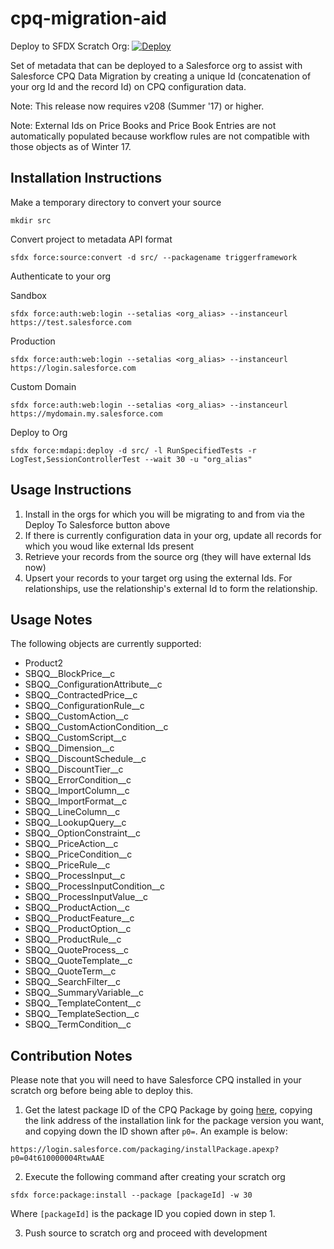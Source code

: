 # cpq-migration-aid

Deploy to SFDX Scratch Org:
[![Deploy](https://deploy-to-sfdx.com/dist/assets/images/DeployToSFDX.svg)](https://deploy-to-sfdx.com)

Set of metadata that can be deployed to a Salesforce org to assist with Salesforce CPQ Data Migration by creating a unique Id (concatenation of your org Id and the record Id) on CPQ configuration data.

Note: This release now requires v208 (Summer '17) or higher. 

Note: External Ids on Price Books and Price Book Entries are not automatically populated because workflow rules are not compatible with those objects as of Winter 17.

## Installation Instructions
Make a temporary directory to convert your source
```
mkdir src
```
Convert project to metadata API format
```
sfdx force:source:convert -d src/ --packagename triggerframework
```

Authenticate to your org

Sandbox
```
sfdx force:auth:web:login --setalias <org_alias> --instanceurl https://test.salesforce.com
```
Production
```
sfdx force:auth:web:login --setalias <org_alias> --instanceurl https://login.salesforce.com
```
Custom Domain
```
sfdx force:auth:web:login --setalias <org_alias> --instanceurl https://mydomain.my.salesforce.com
```

Deploy to Org
```
sfdx force:mdapi:deploy -d src/ -l RunSpecifiedTests -r LogTest,SessionControllerTest --wait 30 -u "org_alias"
```

## Usage Instructions
1. Install in the orgs for which you will be migrating to and from via the Deploy To Salesforce button above
2. If there is currently configuration data in your org, update all records for which you woud like external Ids present
3. Retrieve your records from the source org (they will have external Ids now)
4. Upsert your records to your target org using the external Ids. For relationships, use the relationship's external Id to form the relationship. 

## Usage Notes
The following objects are currently supported:
* Product2
* SBQQ__BlockPrice__c
* SBQQ__ConfigurationAttribute__c
* SBQQ__ContractedPrice__c
* SBQQ__ConfigurationRule__c
* SBQQ__CustomAction__c
* SBQQ__CustomActionCondition__c
* SBQQ__CustomScript__c
* SBQQ__Dimension__c
* SBQQ__DiscountSchedule__c
* SBQQ__DiscountTier__c
* SBQQ__ErrorCondition__c
* SBQQ__ImportColumn__c
* SBQQ__ImportFormat__c
* SBQQ__LineColumn__c
* SBQQ__LookupQuery__c
* SBQQ__OptionConstraint__c
* SBQQ__PriceAction__c
* SBQQ__PriceCondition__c
* SBQQ__PriceRule__c
* SBQQ__ProcessInput__c
* SBQQ__ProcessInputCondition__c
* SBQQ__ProcessInputValue__c
* SBQQ__ProductAction__c
* SBQQ__ProductFeature__c
* SBQQ__ProductOption__c
* SBQQ__ProductRule__c
* SBQQ__QuoteProcess__c
* SBQQ__QuoteTemplate__c
* SBQQ__QuoteTerm__c
* SBQQ__SearchFilter__c
* SBQQ__SummaryVariable__c
* SBQQ__TemplateContent__c
* SBQQ__TemplateSection__c
* SBQQ__TermCondition__c

## Contribution Notes
Please note that you will need to have Salesforce CPQ installed in your scratch org before being able to deploy this. 
1. Get the latest package ID of the CPQ Package by going [here](https://steelbrick2.force.com/apex/installpremium), copying the link address of the installation link for the package version you want, and copying down the ID shown after ```p0=```. An example is below:
```
https://login.salesforce.com/packaging/installPackage.apexp?p0=04t610000004RtwAAE
```
2. Execute the following command after creating your scratch org
```
sfdx force:package:install --package [packageId] -w 30
```
Where ```[packageId]``` is the package ID you copied down in step 1.

3. Push source to scratch org and proceed with development
